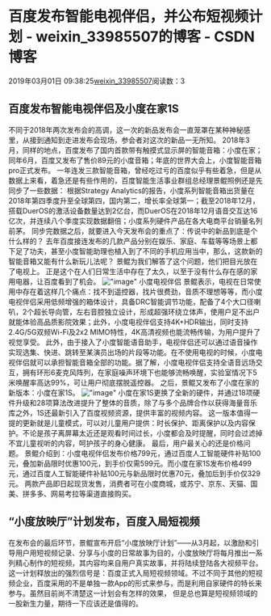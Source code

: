 # 百度发布智能电视伴侣，并公布短视频计划 - weixin_33985507的博客 - CSDN博客
2019年03月01日 09:38:25[weixin_33985507](https://me.csdn.net/weixin_33985507)阅读数：3
## 百度发布智能电视伴侣及小度在家1S
不同于2018年两次发布会的高调，这一次的新品发布会一直笼罩在某种神秘感里，从接到通知到走进发布会现场，参会者对这次的新品一无所知。
2018年3月，同样的地点，百度发布了国内首款带有触摸式显示屏的智能音箱：小度在家；同年6月，百度又发布了售价89元的小度音箱；年底的世界大会上，小度智能音箱pro正式发布。
一年连发三款智能音箱，曾经吃过亏的百度似乎有些着急，但是从数据上来看，着急还是有些作用的，百度智能生活事业群组总经理景鲲照例还是先同步了一些数据：
根据Strategy Analytics的报告，小度系列智能音箱出货量在2018年第四季度升至全球第四，国内第二，增长率全球第一；截至2018年12月，搭载DuerOS的激活设备数量达到2亿台，而DuerOS在2018年12月语音交互达16亿次，并连续八个季度实现数据翻倍；小度系列硬件产品在各大电商平台销量名列前茅。
同步完数据之后，就要进入今天发布会的重点了：传说中的新品到底是个什么样的？
去年百度接连发布的几款产品分别在娱乐、家庭、车载等等场景上都下足了功夫，甚至小度智能助理也植入到了不同的手机应用当中，那么，这款新的智能音箱又能有什么新玩儿法呢？
景鲲为我们解答了这个问题，他们把目光放在了电视上。
正是这个在人们日常生活中存在了太久，以至于没有什么存在感的家用电器，让百度看到了机会。
![\"image\"](https://static.geekbang.org/infoq/5c77d6c29b0d1.png?imageView2/0/w/800)
小度电视伴侣
景鲲表示，电视在日常使用中存在着这样几个痛点：找不到遥控器，找片很费劲，音质不理想等等，而小度电视伴侣采用低频增强的箱体设计，具备DRC智能调节功能，配备了4个大口径喇叭，2个超长导向管，左右音腔独立设计，形成超强环绕立体声，使用户足不出户就能体验高品质影院效果；此外，小度电视伴侣支持4K+HDR输出，同时支持2.4G/5G双频Wi-Fi及2x2 MIMO特性，4K高清视频也能流畅传输，为用户提升了视觉享受。
此外，由于接入了小度智能语音助手，电视伴侣还可以通过语音操作实现选集、快进、跳转至某演员出场的片段等功能。在不使用电视的时候，小度电视伴侣就可以承担智能音箱全部的功能。据了解，小度电视伴侣支持全语音远场交互，拥有环形6麦克风阵列，在家庭噪声环境下也能够流畅唤醒，实验室情况下5米唤醒率高达99%，可让用户彻底摆脱遥控器。
之后，景鲲又发布了小度在家的新版本：小度在家1S。
![\"image\"](https://static.geekbang.org/infoq/5c77d6c86befb.png?imageView2/0/w/800)
小度在家1S更换了全新的硬件，并通过18项硬件升级和28项算法改进提升了整体的音质，除了与多个品牌合作以获得海量音乐库之外，1S还最新引入了百度视频资源，提供丰富的视频内容。
这一版本值得一提的更新就是儿童模式，可以对儿童用户提供：时长保护、距离保护以及内容保护。不论是孩子离屏幕太近还是观看时间过长，小度都会及时提醒，同时会过滤掉不宜儿童视听的内容，呵护孩子的身心健康。
最后，用户最关心的还是价格问题。
景鲲介绍到：小度电视伴侣发布价格799元，通过百度人工智能硬件补贴100元，叠加新品限时优惠100元，到手价仅需599元。而小度在家1S发布价格499元，通过百度人工智能硬件补贴100元与新品限时优惠70元，叠加后到手价仅329元。
两款产品即日起现货发售，消费者可在小度商城，或苏宁、京东、天猫、国美、拼多多、网易考拉等渠道直接购买。
## “小度放映厅”计划发布，百度入局短视频
在发布会的最后环节，景鲲宣布开启“小度放映厅计划”——从3月起，以激励和引导用户用短视频记录、分享与小度的日常故事为目的，小度放映厅将每月推出一系列精心制作的短视频，其内容均来自用户真实故事，并将陆续登陆各大视频平台。
这一计划释放出的强烈信号是：百度正式入局短视频领域。不过不同于其他的短视频企业，百度采用的不是单独一款App的形式来参与，而是利用自家硬件的特长来参与。虽然目前尚不清楚这一计划会有怎样的效果， 但是总也算是短视频领域的一股新生力量，期待一下应该还是值得的。
